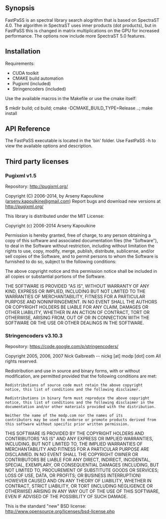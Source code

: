 ## Synopsis

FastPaSS is an spectral library search alogrithm that is based on SpectraST 4.0. The algorithm in SpectraST 
uses inner products (dot products), but in FastPaSS this is changed in matrix multiplications on the GPU
for increased performance. The options now include more SpectraST 5.0 features.

## Installation

Requirements:
- CUDA toolkit
- CMAKE build automation
- Pugixml (included)
- Stringencoders (included)

Use the available macros in the Makefile or use the cmake itself:

$ mkdir build; cd build; cmake -DCMAKE_BUILD_TYPE=Release ..; make install

## API Reference

The FastPaSS executable is located in the 'bin' folder. Use FastPaSS -h to view the available options and description.

## Third party licenses

### Pugixml v1.5

Repository: http://pugixml.org/

Copyright (C) 2006-2014, by Arseny Kapoulkine (arseny.kapoulkine@gmail.com)
Report bugs and download new versions at http://pugixml.org/

This library is distributed under the MIT License:

Copyright (c) 2006-2014 Arseny Kapoulkine

Permission is hereby granted, free of charge, to any person
obtaining a copy of this software and associated documentation
files (the "Software"), to deal in the Software without
restriction, including without limitation the rights to use,
copy, modify, merge, publish, distribute, sublicense, and/or sell
copies of the Software, and to permit persons to whom the
Software is furnished to do so, subject to the following
conditions:

The above copyright notice and this permission notice shall be
included in all copies or substantial portions of the Software.

THE SOFTWARE IS PROVIDED "AS IS", WITHOUT WARRANTY OF ANY KIND,
EXPRESS OR IMPLIED, INCLUDING BUT NOT LIMITED TO THE WARRANTIES
OF MERCHANTABILITY, FITNESS FOR A PARTICULAR PURPOSE AND
NONINFRINGEMENT. IN NO EVENT SHALL THE AUTHORS OR COPYRIGHT
HOLDERS BE LIABLE FOR ANY CLAIM, DAMAGES OR OTHER LIABILITY,
WHETHER IN AN ACTION OF CONTRACT, TORT OR OTHERWISE, ARISING
FROM, OUT OF OR IN CONNECTION WITH THE SOFTWARE OR THE USE OR
OTHER DEALINGS IN THE SOFTWARE.

### Stringencoders v3.10.3

Repository: https://code.google.com/p/stringencoders/

  Copyright 2005, 2006, 2007
  Nick Galbreath -- nickg [at] modp [dot] com
  All rights reserved.
 
  Redistribution and use in source and binary forms, with or without
  modification, are permitted provided that the following conditions are
  met:
 
    Redistributions of source code must retain the above copyright
    notice, this list of conditions and the following disclaimer.
 
    Redistributions in binary form must reproduce the above copyright
    notice, this list of conditions and the following disclaimer in the
    documentation and/or other materials provided with the distribution.
 
    Neither the name of the modp.com nor the names of its
    contributors may be used to endorse or promote products derived from
    this software without specific prior written permission.
 
  THIS SOFTWARE IS PROVIDED BY THE COPYRIGHT HOLDERS AND CONTRIBUTORS
  "AS IS" AND ANY EXPRESS OR IMPLIED WARRANTIES, INCLUDING, BUT NOT
  LIMITED TO, THE IMPLIED WARRANTIES OF MERCHANTABILITY AND FITNESS FOR
  A PARTICULAR PURPOSE ARE DISCLAIMED. IN NO EVENT SHALL THE COPYRIGHT
  OWNER OR CONTRIBUTORS BE LIABLE FOR ANY DIRECT, INDIRECT, INCIDENTAL,
  SPECIAL, EXEMPLARY, OR CONSEQUENTIAL DAMAGES (INCLUDING, BUT NOT
  LIMITED TO, PROCUREMENT OF SUBSTITUTE GOODS OR SERVICES; LOSS OF USE,
  DATA, OR PROFITS; OR BUSINESS INTERRUPTION) HOWEVER CAUSED AND ON ANY
  THEORY OF LIABILITY, WHETHER IN CONTRACT, STRICT LIABILITY, OR TORT
  (INCLUDING NEGLIGENCE OR OTHERWISE) ARISING IN ANY WAY OUT OF THE USE
  OF THIS SOFTWARE, EVEN IF ADVISED OF THE POSSIBILITY OF SUCH DAMAGE.
 
  This is the standard "new" BSD license:
  http://www.opensource.org/licenses/bsd-license.php
 
